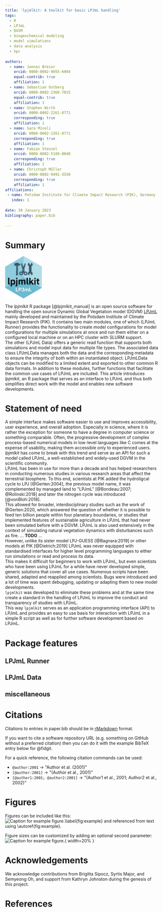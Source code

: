 ```yaml
---
title: 'lpjmlkit: A toolkit for basic LPJmL handling'
tags:
  - R
  - LPJmL
  - DGVM
  - biogeochemical modeling
  - model simulations
  - data analysis
  - hpc

authors:
  - name: Jannes Breier
    orcid: 0000-0002-9055-6904
    equal-contrib: true
    affiliation: 1
  - name: Sebastian Ostberg
    orcid: 0000-0002-2368-7015
    equal-contrib: true
    affiliation: 1
  - name: Stephen Wirth
    orcid: 0000-0002-2261-8771
    corresponding: true
    affiliation: 1
  - name: Sara Minoli
    orcid: 0000-0002-2261-8771
    corresponding: true
    affiliation: 1
  - name: Fabian Stenzel
    orcid: 0000-0002-5109-0048
    corresponding: true
    affiliation: 1
  - name: Christoph Müller
    orcid: 0000-0002-9491-3550
    corresponding: true
    affiliation: 1
affiliations:
 - name: Potsdam Institute for Climate Impact Research (PIK), Germany
   index: 1

date: 30 January 2023
bibliography: paper.bib

---
```


# Summary

<img src="inst/img/logo.png" alt="drawing" style="width:24%;"/>

[//]: # (![]\(inst/img/logo.png\){width=24% align=left} -> use for final publication)

The *lpjmlkit* R package [@lpjmlkit_manual] is an open source software for
handling the open source Dynamic Global Vegetation model (DGVM)
[LPJmL](https://github.com/PIK-LPJmL/LPJmL) mainly developed and maintained
by the Potsdam Institute of Climate Impact Research (PIK).
It contains two main modules, one of which (LPJmL Runner) provides the
functionality to create model configurations for model configurations for
multiple simulations at once and run them either on a configured local machine
or on an HPC cluster with SLURM support.\
The other (LPJmL Data) offers a generic read function that supports both
simulations and model input data for multiple file types. The associated data
class LPJmLData manages both the data and the corresponding metadata to ensure
the integrity of both within an instantiated object. LPJmLData objects can be
modified to a limited extent and exported to other common R data formats.
In addition to these modules, further functions that facilitate the
common use cases of LPJmL are included. This article introduces *lpjmlkit*,
an R package that serves as an interface to LPJmL and thus both simplifies
direct work with the model and enables new software developments.


# Statement of need

A simple interface makes software easier to use and improves accessibility,
user experience, and overall adoption. Especially in science, where it is rather
the exception for someone to have a degree in computer science or something
comparable. Often, the progressive development of complex process-based
numerical models in low-level languages like C comes at the expense of
usability, making them accessible only to experienced users.
*lpjmlkit* has come to break with this trend and serve as an API for such
a model called LPJmL, a well-established and widely-used DGVM in the scientific
community.\
LPJmL has been in use for more than a decade and has helped researchers in
conducting numerous studies in various research areas that affect the
terrestrial biosphere. To this end, scientists at PIK added the hydroligcal
cycle to LPJ [@Gerten:2004], the previous model name, it was complemented by
managed land to "LPJmL" [@Bondeau:2007; @Rolinski:2018] and later the nitrogen
cycle was introduced [@vonBloh:2018].\
This allowed for broader, interdisciplinary studies such as the work of
@Gerten:2020, which answered the question of whether it is possible to feed ten
billion people within four planetary boundaries, or studies that implemented
features of sustainable agriculture in LPJmL that had never been simulated
before with a DGVM. LPJmL is also used extensively in the context of simulating
natural vegetation dynamics with disturbances such as fire. ... **TODO** ...\
However, unlike its sister model LPJ-GUESS [@Bagnara:2019] or other
models at PIK [@Dietrich:2019] LPJmL was never equipped with standardised
interfaces for higher level programming languages to either run simulations or
read and process its data.\
This makes it difficult for beginners to work with LPJmL, but even scientists
who have been using LPJmL for a while have never developed simple, generic
solutions that cover all use cases. Numerous scripts have been shared, adapted
and reapplied among scientists. Bugs were introduced and a lot of time was spent
debugging, updating or adapting them to new model developments.\
`lpjmlkit` was developed to eliminate these problems and at the same time create
a standard in the handling of LPJmL to improve the conduct and transparency of
studies with LPJmL.\
This way `lpjmlkit` serves as an application programming interface (API) to 
LPJmL and provides an easy to use basis for interaction with LPJmL in a simple
R script as well as for further software development based on LPJmL.

# Package features



## LPJmL Runner


## LPJmL Data


## miscellaneous


# Citations

Citations to entries in paper.bib should be in
[rMarkdown](http://rmarkdown.rstudio.com/authoring_bibliographies_and_citations.html)
format.

If you want to cite a software repository URL (e.g. something on GitHub without a preferred
citation) then you can do it with the example BibTeX entry below for @fidgit.

For a quick reference, the following citation commands can be used:
- `@author:2001`  ->  "Author et al. (2001)"
- `[@author:2001]` -> "(Author et al., 2001)"
- `[@author1:2001; @author2:2001]` -> "(Author1 et al., 2001; Author2 et al., 2002)"

# Figures

Figures can be included like this:
![Caption for example figure.\label{fig:example}](figure.png)
and referenced from text using \autoref{fig:example}.

Figure sizes can be customized by adding an optional second parameter:
![Caption for example figure.](figure.png){ width=20% }

# Acknowledgements

We acknowledge contributions from Brigitta Sipocz, Syrtis Major, and Semyeong
Oh, and support from Kathryn Johnston during the genesis of this project.

# References
